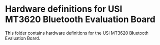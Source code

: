 # Hardware definitions for USI MT3620 Bluetooth Evaluation Board

This folder contains hardware definitions for the USI MT3620 Bluetooth Evaluation Board.
